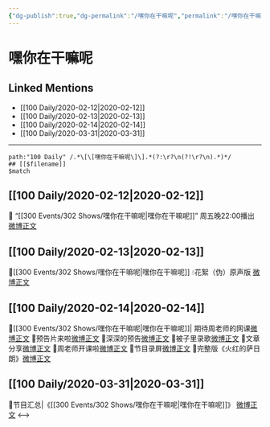 ```yaml
---
{"dg-publish":true,"dg-permalink":"/嘿你在干嘛呢","permalink":"/嘿你在干嘛呢/","created":"2023-04-02T20:55:09.708+08:00","updated":"2023-04-10T16:38:20.478+08:00"}
---
```


# 嘿你在干嘛呢

## Linked Mentions
- [[100 Daily/2020-02-12\|2020-02-12]]
- [[100 Daily/2020-02-13\|2020-02-13]]
- [[100 Daily/2020-02-14\|2020-02-14]]
- [[100 Daily/2020-03-31\|2020-03-31]]


---

```expander
path:"100 Daily" /.*\[\[嘿你在干嘛呢\]\].*(?:\r?\n(?!\r?\n).*)*/
## [[$filename]]
$match
```
## [[100 Daily/2020-02-12\|2020-02-12]]
🤳 “[[300 Events/302 Shows/嘿你在干嘛呢\|嘿你在干嘛呢]]” 周五晚22:00播出
[微博正文](https://m.weibo.cn/6466290670/4471250380480556)

## [[100 Daily/2020-02-13\|2020-02-13]]
🌠[[300 Events/302 Shows/嘿你在干嘛呢\|嘿你在干嘛呢]]
💧花絮（伪）原声版
[微博正文](https://m.weibo.cn/6466290670/4471510674250936)
## [[100 Daily/2020-02-14\|2020-02-14]]
🎵[[300 Events/302 Shows/嘿你在干嘛呢\|嘿你在干嘛呢]]|
期待周老师的网课[微博正文](https://m.weibo.cn/6466290670/4471860303757143)
🌿预告片来啦[微博正文](https://m.weibo.cn/6466290670/4471918927456234)
🌿深深的预告[微博正文](https://m.weibo.cn/6466290670/4471932718488602)
🌿被子里录歌[微博正文](https://m.weibo.cn/6466290670/4471943451739822)
🌿文章分享[微博正文](https://m.weibo.cn/6466290670/4471928393844764)
🌿周老师开课啦[微博正文](https://m.weibo.cn/6466290670/4472009033843306)
🌿节目录屏[微博正文](https://m.weibo.cn/6466290670/4472009629582578)
🌿完整版《火红的萨日朗》[微博正文](https://m.weibo.cn/6466290670/4472010317113088)

## [[100 Daily/2020-03-31\|2020-03-31]]
🌿节目汇总|《[[300 Events/302 Shows/嘿你在干嘛呢\|嘿你在干嘛呢]]》
[微博正文](https://m.weibo.cn/6466290670/4488575338730174)
<-->